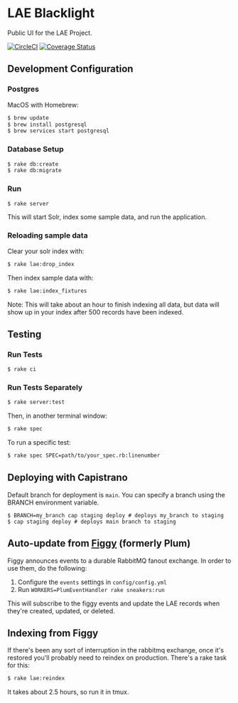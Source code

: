 LAE Blacklight
==============

Public UI for the LAE Project.

[![CircleCI](https://circleci.com/gh/pulibrary/lae-blacklight.svg?style=svg)](https://circleci.com/gh/pulibrary/lae-blacklight)
[![Coverage Status](https://coveralls.io/repos/pulibrary/lae-blacklight/badge.png)](https://coveralls.io/r/pulibrary/lae-blacklight)

Development Configuration
------------------
### Postgres

MacOS with Homebrew:

```bash
$ brew update
$ brew install postgresql
$ brew services start postgresql
```

### Database Setup
```bash
$ rake db:create
$ rake db:migrate
```

### Run
```bash
$ rake server
```

This will start Solr, index some sample data, and run the application.

### Reloading sample data
Clear your solr index with:
```bash
$ rake lae:drop_index
```

Then index sample data with:
```bash
$ rake lae:index_fixtures
```
Note: This will take about an hour to finish indexing all data, but data will show up in your index after
500 records have been indexed.

Testing
------------------
### Run Tests

```bash
$ rake ci
```

### Run Tests Separately

```bash
$ rake server:test
```

Then, in another terminal window:

```bash
$ rake spec
```

To run a specific test:

```bash
$ rake spec SPEC=path/to/your_spec.rb:linenumber
```

Deploying with Capistrano
------------------
Default branch for deployment is `main`. You can specify a branch using the BRANCH environment variable.

```
$ BRANCH=my_branch cap staging deploy # deploys my_branch to staging
$ cap staging deploy # deploys main branch to staging
```

Auto-update from [Figgy](https://github.com/pulibrary/figgy) (formerly Plum)
------------------

Figgy announces events to a durable RabbitMQ fanout exchange. In order to use them, do the
following:

1. Configure the `events` settings in `config/config.yml`
2. Run `WORKERS=PlumEventHandler rake sneakers:run`

This will subscribe to the figgy events and update the LAE records when they're
created, updated, or deleted.

Indexing from Figgy
--------
If there's been any sort of interruption in the rabbitmq exchange, once it's
restored you'll probably need to reindex on production. There's a rake task for
this:

```bash
$ rake lae:reindex
```

It takes about 2.5 hours, so run it in tmux.
